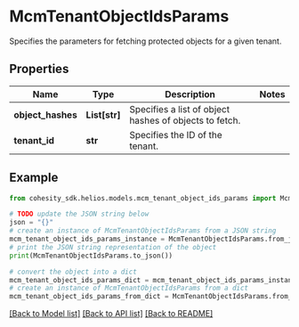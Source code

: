 # McmTenantObjectIdsParams

Specifies the parameters for fetching protected objects for a given tenant.

## Properties

Name | Type | Description | Notes
------------ | ------------- | ------------- | -------------
**object_hashes** | **List[str]** | Specifies a list of object hashes of objects to fetch. | 
**tenant_id** | **str** | Specifies the ID of the tenant. | 

## Example

```python
from cohesity_sdk.helios.models.mcm_tenant_object_ids_params import McmTenantObjectIdsParams

# TODO update the JSON string below
json = "{}"
# create an instance of McmTenantObjectIdsParams from a JSON string
mcm_tenant_object_ids_params_instance = McmTenantObjectIdsParams.from_json(json)
# print the JSON string representation of the object
print(McmTenantObjectIdsParams.to_json())

# convert the object into a dict
mcm_tenant_object_ids_params_dict = mcm_tenant_object_ids_params_instance.to_dict()
# create an instance of McmTenantObjectIdsParams from a dict
mcm_tenant_object_ids_params_from_dict = McmTenantObjectIdsParams.from_dict(mcm_tenant_object_ids_params_dict)
```
[[Back to Model list]](../README.md#documentation-for-models) [[Back to API list]](../README.md#documentation-for-api-endpoints) [[Back to README]](../README.md)


